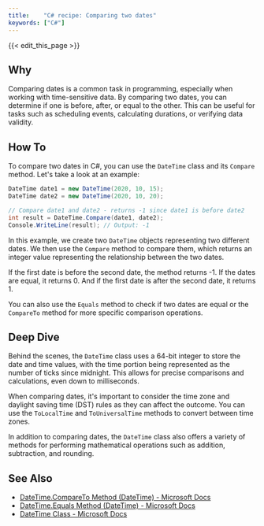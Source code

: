 ```yaml
---
title:    "C# recipe: Comparing two dates"
keywords: ["C#"]
---
```


{{< edit_this_page >}}

## Why

Comparing dates is a common task in programming, especially when working with time-sensitive data. By comparing two dates, you can determine if one is before, after, or equal to the other. This can be useful for tasks such as scheduling events, calculating durations, or verifying data validity.

## How To

To compare two dates in C#, you can use the `DateTime` class and its `Compare` method. Let's take a look at an example:

```C#
DateTime date1 = new DateTime(2020, 10, 15);
DateTime date2 = new DateTime(2020, 10, 20);

// Compare date1 and date2 - returns -1 since date1 is before date2
int result = DateTime.Compare(date1, date2); 
Console.WriteLine(result); // Output: -1
```

In this example, we create two `DateTime` objects representing two different dates. We then use the `Compare` method to compare them, which returns an integer value representing the relationship between the two dates.

If the first date is before the second date, the method returns -1. If the dates are equal, it returns 0. And if the first date is after the second date, it returns 1.

You can also use the `Equals` method to check if two dates are equal or the `CompareTo` method for more specific comparison operations.

## Deep Dive

Behind the scenes, the `DateTime` class uses a 64-bit integer to store the date and time values, with the time portion being represented as the number of ticks since midnight. This allows for precise comparisons and calculations, even down to milliseconds.

When comparing dates, it's important to consider the time zone and daylight saving time (DST) rules as they can affect the outcome. You can use the `ToLocalTime` and `ToUniversalTime` methods to convert between time zones.

In addition to comparing dates, the `DateTime` class also offers a variety of methods for performing mathematical operations such as addition, subtraction, and rounding.

## See Also

- [DateTime.CompareTo Method (DateTime) - Microsoft Docs](https://docs.microsoft.com/en-us/dotnet/api/system.datetime.compareto)
- [DateTime.Equals Method (DateTime) - Microsoft Docs](https://docs.microsoft.com/en-us/dotnet/api/system.datetime.equals)
- [DateTime Class - Microsoft Docs](https://docs.microsoft.com/en-us/dotnet/api/system.datetime)